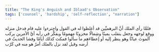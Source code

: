 ```yaml
---
title: "The King's Anguish and Iblaad's Observation"
tags: ['counsel', 'hardship', 'self-reflection', "narration"]
---
```


 فلمَّا رأى الملك أنَّ البرهميِّين قد أغلظوا له في القول واجترءوا عليه قام فدخل منزله ووقع لوجهه وجعل يتقلب يمينًا وشِمالًا محزونًا مهمومًا ويفكِّر في رأيه أيَّ الأمرين يركب آلموتَ عيانًا وهو ينظر إليه أو إعطاءَهم ما سألوا فمكث كذلك أيامًا وفشا الحديثُ في أرضه وقيل لقد نزل بالملك أمرٌ هو منه في كَرْب
